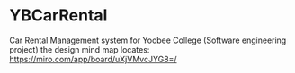 # YBCarRental
Car Rental Management system for Yoobee College (Software engineering project)
the design mind map locates:
https://miro.com/app/board/uXjVMvcJYG8=/
